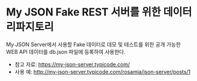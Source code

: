 # My JSON Fake REST 서버를 위한 데이터 리파지토리
My JSON Server에서 사용할 Fake 데이터로 데모 및 테스트를 위한 공개 가능한 WEB API 데이터를 db.json 파일에 등록하여 사용한다.

- 참고 자료: https://my-json-server.typicode.com/
- 사용 예: http://my-json-server.typicode.com/rosamia/json-server/posts/1
